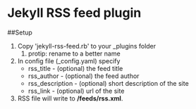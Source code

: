 Jekyll RSS feed plugin
===============

##Setup

1. Copy 'jekyll-rss-feed.rb' to your _plugins folder
    1. protip: rename to a better name
2. In config file (_config.yaml) specify
	- rss_title 		- (optional) the feed title 
	- rss_author 		- (optional) the feed author
	- rss_description 	- (optional) short description of the site
	- rss_link 			- (optional) url of the site
3. RSS file will write to __/feeds/rss.xml__.
